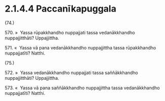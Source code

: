# 2.1.4.4 Paccanīkapuggala

(74.)

570\. »  Yassa rūpakkhandho nuppajjati tassa vedanākkhandho nuppajjitthāti? Uppajjittha.

571\. «  Yassa vā pana vedanākkhandho nuppajjittha tassa rūpakkhandho nuppajjatīti? Natthi.

(75.)

572\. »  Yassa vedanākkhandho nuppajjati tassa saññākkhandho nuppajjitthāti? Uppajjittha.

573\. «  Yassa vā pana saññākkhandho nuppajjittha tassa vedanākkhandho nuppajjatīti? Natthi.
